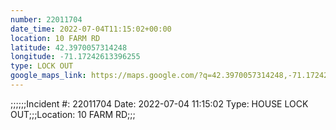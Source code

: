 ```yaml
---
number: 22011704
date_time: 2022-07-04T11:15:02+00:00
location: 10 FARM RD
latitude: 42.3970057314248
longitude: -71.17242613396255
type: LOCK OUT
google_maps_link: https://maps.google.com/?q=42.3970057314248,-71.17242613396255
---
```


;;;;;;Incident #: 22011704   Date: 2022-07-04 11:15:02    Type: HOUSE LOCK OUT;;;Location: 10 FARM RD;;;

